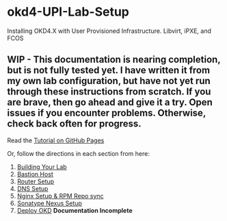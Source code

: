 # okd4-UPI-Lab-Setup
Installing OKD4.X with User Provisioned Infrastructure.  Libvirt, iPXE, and FCOS

## WIP - This documentation is nearing completion, but is not fully tested yet.  I have written it from my own lab configuration, but have not yet run through these instructions from scratch.  If you are brave, then go ahead and give it a try.  Open issues if you encounter problems.  Otherwise, check back often for progress.

Read the [Tutorial on GitHub Pages](https://cgruver.github.io/okd4-upi-lab-setup/)

Or, follow the directions in each section from here:

1. [Building Your Lab](docs/index.md)
1. [Bastion Host](docs/pages/Bastion.md)
1. [Router Setup](docs/pages/GL-AR750S-Ext.md)
1. [DNS Setup](docs/pages/DNS_Config.md)
1. [Nginx Setup & RPM Repo sync](docs/pages/Nginx_Config.md)
1. [Sonatype Nexus Setup](docs/pages/Nexus_Config.md)
1. [Deploy OKD](docs/pages/DeployOKD.md)  __Documentation Incomplete__